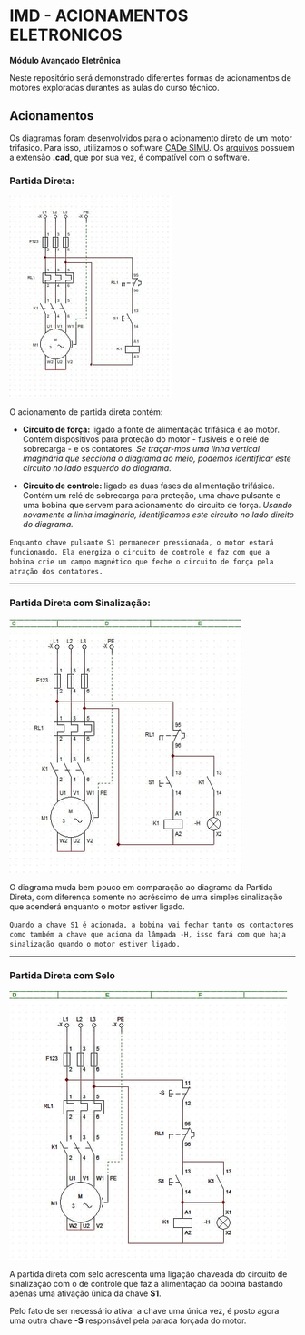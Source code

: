 # IMD - ACIONAMENTOS ELETRONICOS

**Módulo Avançado Eletrônica**

Neste repositório será demonstrado diferentes formas de acionamentos de motores exploradas durantes as aulas do curso técnico.

## Acionamentos

Os diagramas foram desenvolvidos para o acionamento direto de um motor trifasico. Para isso, utilizamos o software [CADe SIMU](https://www.cadesimu.net). Os [arquivos](./Arquivos) possuem a extensão **.cad**, que por sua vez, é compatível com o software.

### Partida Direta:

![Partida Direta](./Prints/part_direta.jpg)

O acionamento de partida direta contém:

-   **Circuito de força:** ligado a fonte de alimentação trifásica e ao motor. Contém dispositivos para proteção do motor - fusíveis e o relé de sobrecarga - e os contatores. _Se traçar-mos uma linha vertical imaginária que secciona o diagrama ao meio, podemos identificar este circuito no lado esquerdo do diagrama._

-   **Circuito de controle:** ligado as duas fases da alimentação trifásica. Contém um relé de sobrecarga para proteção, uma chave pulsante e uma bobina que servem para acionamento do circuito de força. _Usando novamente a linha imaginária, identificamos este circuito no lado direito do diagrama._

`Enquanto chave pulsante S1 permanecer pressionada, o motor estará funcionando. Ela energiza o circuito de controle e faz com que a bobina crie um campo magnético que feche o circuito de força pela atração dos contatores.`

---

### Partida Direta com Sinalização:

![Partida Direta com Sinalizacao](./Prints/part_direta_sinalizacao.jpg)

O diagrama muda bem pouco em comparação ao diagrama da Partida Direta, com diferença somente no acréscimo de uma simples sinalização que acenderá enquanto o motor estiver ligado.

`Quando a chave S1 é acionada, a bobina vai fechar tanto os contactores como também a chave que aciona da lâmpada -H, isso fará com que haja sinalização quando o motor estiver ligado.`

---

### Partida Direta com Selo

![Partida Direta com Selo](./Prints/part_direta_selo.jpg)

A partida direta com selo acrescenta uma ligação chaveada do circuito de sinalização com o de controle que faz a alimentação da bobina bastando apenas uma ativação única da chave **S1**.

Pelo fato de ser necessário ativar a chave uma única vez, é posto agora uma outra chave **-S** responsável pela parada forçada do motor.
